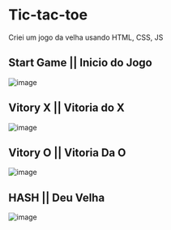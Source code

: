 # Tic-tac-toe
Criei um jogo da velha usando HTML, CSS, JS


## Start Game || Inicio do Jogo
![image](https://user-images.githubusercontent.com/54282051/173430602-65478a5c-aa84-4837-ac81-fbce3f6f1405.png)

## Vitory X || Vitoria do X
![image](https://user-images.githubusercontent.com/54282051/173430748-7a4b1659-108c-4b53-b2e1-cb7304b911e6.png)


## Vitory O || Vitoria Da O
![image](https://user-images.githubusercontent.com/54282051/173430898-ef0699e5-a1ce-4d81-91fa-559b2382d025.png)


## HASH || Deu Velha
![image](https://user-images.githubusercontent.com/54282051/173431148-9438534e-05fd-4546-ab69-52eb90549eec.png)

